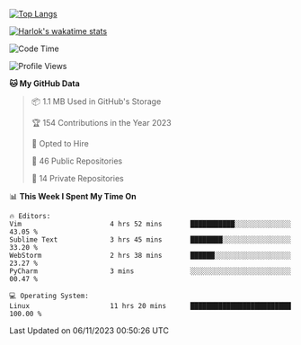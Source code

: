 [![Top Langs](https://github-readme-stats.vercel.app/api/top-langs/?username=remisiki&theme=dracula&layout=compact&hide=Jupyter%20Notebook,CSS,HTML&langs_count=10&exclude_repo=GMM-Demux-GUI)](https://github.com/anuraghazra/github-readme-stats)

[![Harlok's wakatime stats](https://github-readme-stats.vercel.app/api/wakatime?username=@remisiki&theme=dracula&layout=compact&langs_count=10&hide=other,html,css,text,json,markdown,jupyter)](https://github.com/anuraghazra/github-readme-stats)

<!--START_SECTION:waka-->
![Code Time](http://img.shields.io/badge/Code%20Time-535%20hrs%2045%20mins-blue)

![Profile Views](http://img.shields.io/badge/Profile%20Views-81-blue)

**🐱 My GitHub Data** 

> 📦 1.1 MB Used in GitHub's Storage 
 > 
> 🏆 154 Contributions in the Year 2023
 > 
> 💼 Opted to Hire
 > 
> 📜 46 Public Repositories 
 > 
> 🔑 14 Private Repositories 
 > 
📊 **This Week I Spent My Time On** 

```text
🔥 Editors: 
Vim                      4 hrs 52 mins       ███████████░░░░░░░░░░░░░░   43.05 % 
Sublime Text             3 hrs 45 mins       ████████░░░░░░░░░░░░░░░░░   33.20 % 
WebStorm                 2 hrs 38 mins       ██████░░░░░░░░░░░░░░░░░░░   23.27 % 
PyCharm                  3 mins              ░░░░░░░░░░░░░░░░░░░░░░░░░   00.47 % 

💻 Operating System: 
Linux                    11 hrs 20 mins      █████████████████████████   100.00 % 
```


 Last Updated on 06/11/2023 00:50:26 UTC
<!--END_SECTION:waka-->
